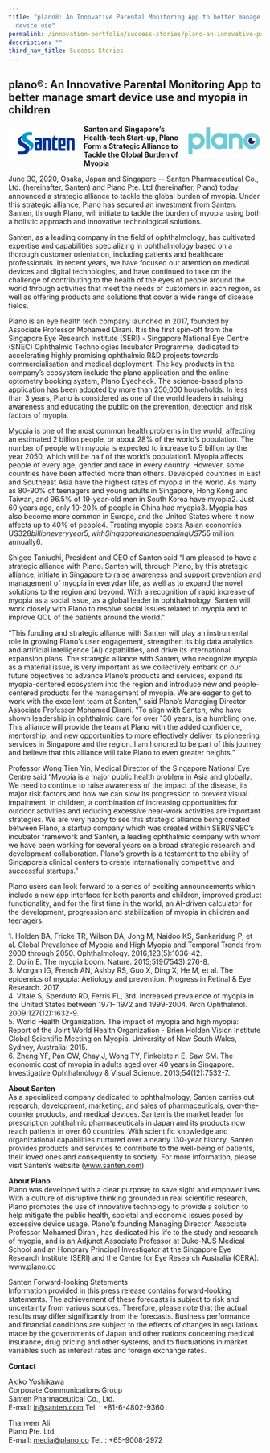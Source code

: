 ```yaml
---
title: "plano®: An Innovative Parental Monitoring App to better manage smart
  device use"
permalink: /innovation-portfolio/success-stories/plano-an-innovative-parental-monitoring-app/
description: ""
third_nav_title: Success Stories
---
```

**plano®: An Innovative Parental Monitoring App to better manage smart device use and myopia in children**
------------------------------------------------------------------------------------------------------


<img src="/images/Innovation%20Portfolio/Success%20Stories/Plano/santen-icon.jpg" style="width:150px" align="left">

<img src="/images/Innovation%20Portfolio/Success%20Stories/Plano/plano-icon.jpg" style="width:150px" align="right">




**Santen and Singapore’s Health-tech Start-up, Plano**  
**Form a Strategic Alliance to Tackle the Global Burden of Myopia**

June 30, 2020, Osaka, Japan and Singapore -- Santen Pharmaceutical Co., Ltd. (hereinafter, Santen) and Plano Pte. Ltd (hereinafter, Plano) today announced a strategic alliance to tackle the global burden of myopia. Under this strategic alliance, Plano has secured an investment from Santen. Santen, through Plano, will initiate to tackle the burden of myopia using both a holistic approach and innovative technological solutions.

Santen, as a leading company in the field of ophthalmology, has cultivated expertise and capabilities specializing in ophthalmology based on a thorough customer orientation, including patients and healthcare professionals. In recent years, we have focused our attention on medical devices and digital technologies, and have continued to take on the challenge of contributing to the health of the eyes of people around the world through activities that meet the needs of customers in each region, as well as offering products and solutions that cover a wide range of disease fields.

Plano is an eye health tech company launched in 2017, founded by Associate Professor Mohamed Dirani. It is the first spin-off from the Singapore Eye Research Institute (SERI) - Singapore National Eye Centre (SNEC) Ophthalmic Technologies Incubator Programme, dedicated to accelerating highly promising ophthalmic R&amp;D projects towards commercialisation and medical deployment. The key products in the company’s ecosystem include the plano application and the online optometry booking system, Plano Eyecheck. The science-based plano application has been adopted by more than 250,000 households. In less than 3 years, Plano is considered as one of the world leaders in raising awareness and educating the public on the prevention, detection and risk factors of myopia.

Myopia is one of the most common health problems in the world, affecting an estimated 2 billion people, or about 28% of the world’s population. The number of people with myopia is expected to increase to 5 billion by the year 2050, which will be half of the world’s population1. Myopia affects people of every age, gender and race in every country. However, some countries have been affected more than others. Developed countries in East and Southeast Asia have the highest rates of myopia in the world. As many as 80-90% of teenagers and young adults in Singapore, Hong Kong and Taiwan, and 96.5% of 19-year-old men in South Korea have myopia2. Just 60 years ago, only 10-20% of people in China had myopia3. Myopia has also become more common in Europe, and the United States where it now affects up to 40% of people4. Treating myopia costs Asian economies US$328 billion every year5, with Singapore alonespending US$755 million annually6.

Shigeo Taniuchi, President and CEO of Santen said “I am pleased to have a strategic alliance with Plano. Santen will, through Plano, by this strategic alliance, initiate in Singapore to raise awareness and support prevention and management of myopia in everyday life, as well as to expand the novel solutions to the region and beyond. With a recognition of rapid increase of myopia as a social issue, as a global leader in ophthalmology, Santen will work closely with Plano to resolve social issues related to myopia and to improve QOL of the patients around the world."

“This funding and strategic alliance with Santen will play an instrumental role in growing Plano’s user engagement, strengthen its big data analytics and artificial intelligence (AI) capabilities, and drive its international expansion plans. The strategic alliance with Santen, who recognize myopia as a material issue, is very important as we collectively embark on our future objectives to advance Plano’s products and services, expand its myopia-centered ecosystem into the region and introduce new and people-centered products for the management of myopia. We are eager to get to work with the excellent team at Santen,” said Plano’s Managing Director Associate Professor Mohamed Dirani. “To align with Santen, who have shown leadership in ophthalmic care for over 130 years, is a humbling one. This alliance will provide the team at Plano with the added confidence, mentorship, and new opportunities to more effectively deliver its pioneering services in Singapore and the region. I am honored to be part of this journey and believe that this alliance will take Plano to even greater heights.”

Professor Wong Tien Yin, Medical Director of the Singapore National Eye Centre said “Myopia is a major public health problem in Asia and globally. We need to continue to raise awareness of the impact of the disease, its major risk factors and how we can slow its progression to prevent visual impairment. In children, a combination of increasing opportunities for outdoor activities and reducing excessive near-work activities are important strategies. We are very happy to see this strategic alliance being created between Plano, a startup company which was created within SERI/SNEC’s incubator framework and Santen, a leading ophthalmic company with whom we have been working for several years on a broad strategic research and development collaboration. Plano’s growth is a testament to the ability of Singapore’s clinical centers to create internationally competitive and successful startups.”

Plano users can look forward to a series of exciting announcements which include a new app interface for both parents and children, improved product functionality, and for the first time in the world, an AI-driven calculator for the development, progression and stabilization of myopia in children and teenagers.

1\. Holden BA, Fricke TR, Wilson DA, Jong M, Naidoo KS, Sankaridurg P, et al. Global Prevalence of Myopia and High Myopia and Temporal Trends from 2000 through 2050. Ophthalmology. 2016;123(5):1036-42.  
2\. Dolin E. The myopia boom. Nature. 2015;519(7543):276-8.  
3\. Morgan IG, French AN, Ashby RS, Guo X, Ding X, He M, et al. The epidemics of myopia: Aetiology and prevention. Progress in Retinal &amp; Eye Research. 2017.  
4\. Vitale S, Sperduto RD, Ferris FL, 3rd. Increased prevalence of myopia in the United States between 1971- 1972 and 1999-2004. Arch Ophthalmol. 2009;127(12):1632-9.  
5\. World Health Organization. The impact of myopia and high myopia: Report of the Joint World Health Organization - Brien Holden Vision Institute Global Scientific Meeting on Myopia. University of New South Wales, Sydney, Australia: 2015.  
6\. Zheng YF, Pan CW, Chay J, Wong TY, Finkelstein E, Saw SM. The economic cost of myopia in adults aged over 40 years in Singapore. Investigative Ophthalmology &amp; Visual Science. 2013;54(12):7532-7.

**About Santen**  
As a specialized company dedicated to ophthalmology, Santen carries out research, development, marketing, and sales of pharmaceuticals, over-the-counter products, and medical devices. Santen is the market leader for prescription ophthalmic pharmaceuticals in Japan and its products now reach patients in over 60 countries. With scientific knowledge and organizational capabilities nurtured over a nearly 130-year history, Santen provides products and services to contribute to the well-being of patients, their loved ones and consequently to society. For more information, please visit Santen’s website (www.santen.com).

**About Plano**  
Plano was developed with a clear purpose; to save sight and empower lives. With a culture of disruptive thinking grounded in real scientific research, Plano promotes the use of innovative technology to provide a solution to help mitigate the public health, societal and economic issues posed by excessive device usage. Plano's founding Managing Director, Associate Professor Mohamed Dirani, has dedicated his life to the study and research of myopia, and is an Adjunct Associate Professor at Duke-NUS Medical School and an Honorary Principal Investigator at the Singapore Eye Research Institute (SERI) and the Centre for Eye Research Australia (CERA). www.plano.co

Santen Forward-looking Statements  
Information provided in this press release contains forward-looking statements. The achievement of these forecasts is subject to risk and uncertainty from various sources. Therefore, please note that the actual results may differ significantly from the forecasts. Business performance and financial conditions are subject to the effects of changes in regulations made by the governments of Japan and other nations concerning medical insurance, drug pricing and other systems, and to fluctuations in market variables such as interest rates and foreign exchange rates.

**Contact**

Akiko Yoshikawa  
Corporate Communications Group  
Santen Pharmaceutical Co., Ltd.  
E-mail:&nbsp;[ir@santen.com](mailto:ir@santen.com)&nbsp;Tel. : +81-6-4802-9360

Thanveer Ali  
Plano Pte. Ltd  
E-mail:&nbsp;[media@plano.co](mailto:media@plano.co)&nbsp;Tel. : +65-9008-2972